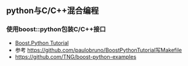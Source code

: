 ## python与C/C++混合编程

### 使用boost::python包装C/C++接口

- [Boost.Python Tutorial](https://www.boost.org/doc/libs/1_60_0/libs/python/doc/html/tutorial/index.html)
- 参考 https://github.com/paulobruno/BoostPythonTutorial写Makefile
- https://github.com/TNG/boost-python-examples